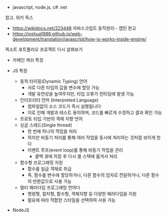 - javascript, node.js, c# .net

참고. 
위키 독스 
- https://wikidocs.net/223448
자바스크립트 동작원리 - 캡틴 판교 
- https://joshua1988.github.io/web-development/translation/javascript/how-js-works-inside-engine/


퀵소트
포트폴리오 프로젝트 다시 살펴보기
- 카페인 캐쉬 특징 


- JS 특징 
	- 동적 타이핑(Dynamic Typing) 언어
		- 서로 다른 타입의 값을 변수에 할당 가능
		- 개발 유연성을 높여주지만, 타입 오류가 런타임에 발생 가능
	- 인터프리터 언어 (Interpreted Language)
		- 컴파일없이 소스 코드가 즉시 실행됩니다 
		- 이로 인해 개발과 테스트 용이하며, 코드를 빠르게 수정하고 결과 확인 가능 
	- 프로토 타입 기반의 객체 지향 언어
	- 싱글 스레드(Single thread)
		- 한 번에 하나의 작업을 처리 
		- 하지만 비동기 처리를 통해 여러 작업을 동시에 처리하는 것처럼 보이게 한다
		- 이벤트 루프(event loop)를 통해 비동기 작업을 관리
			- 콜백 큐에 저장 후 다시 콜 스택에 옮겨서 처리
	- 함수형 프로그래밍 지원 
		- 함수를 일급 객체로 취급
		- 즉, 함수를 변수에 할당하거나, 다른 함수의 임자로 전달하거나, 다른 함수의 반환값으로 사용 가능
	-  멀티 패러다임 프로그래밍 언어다 
		- 명령형, 절차형, 함수형, 객체지향 등 다양한 패러다임을 지원
		- 필요에 따라 적합한 스타일을 선택하여 사용 가능
- NodeJS